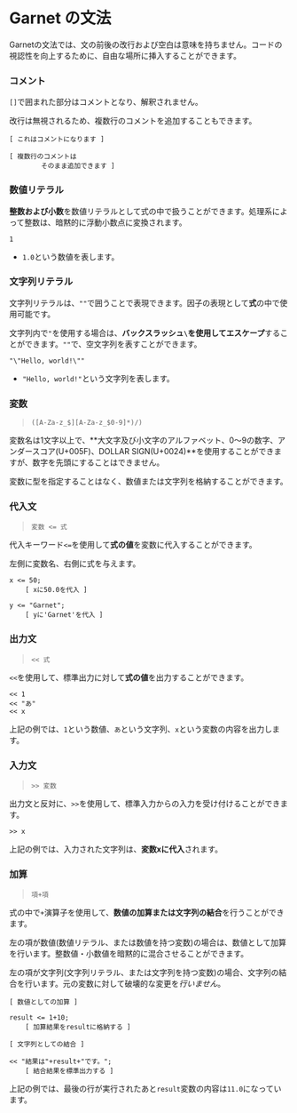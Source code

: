 # Garnet の文法

Garnetの文法では、文の前後の改行および空白は意味を持ちません。コードの視認性を向上するために、自由な場所に挿入することができます。

### コメント

`[]`で囲まれた部分はコメントとなり、解釈されません。

改行は無視されるため、複数行のコメントを追加することもできます。

```
[ これはコメントになります ]

[ 複数行のコメントは
        そのまま追加できます ]
```

### 数値リテラル

**整数および小数**を数値リテラルとして式の中で扱うことができます。処理系によって整数は、暗黙的に浮動小数点に変換されます。

```
1
```

- `1.0`という数値を表します。

### 文字列リテラル

文字列リテラルは、`""`で囲うことで表現できます。因子の表現として**式**の中で使用可能です。

文字列内で`"`を使用する場合は、**バックスラッシュ`\`を使用してエスケープ**することができます。`""`で、空文字列を表すことができます。

```
"\"Hello, world!\""
```

- `"Hello, world!"`という文字列を表します。

### 変数

> `([A-Za-z_$][A-Za-z_$0-9]*)/)`

変数名は1文字以上で、**大文字及び小文字のアルファベット、0〜9の数字、アンダースコア(U+005F)、DOLLAR SIGN(U+0024)**を使用することができますが、数字を先頭にすることはできません。

変数に型を指定することはなく、数値または文字列を格納することができます。

### 代入文

> `変数 <= 式`

代入キーワード`<=`を使用して**式の値**を変数に代入することができます。

左側に変数名、右側に式を与えます。

```
x <= 50;
    [ xに50.0を代入 ]

y <= "Garnet";
    [ yに'Garnet'を代入 ]
```

### 出力文

> `<< 式`

`<<`を使用して、標準出力に対して**式の値**を出力することができます。

```
<< 1
<< "あ"
<< x
```

上記の例では、`1`という数値、`あ`という文字列、`x`という変数の内容を出力します。

### 入力文

> `>> 変数`

出力文と反対に、`>>`を使用して、標準入力からの入力を受け付けることができます。

```
>> x
```

上記の例では、入力された文字列は、**変数xに代入**されます。

### 加算

> `項+項`

式の中で`+`演算子を使用して、**数値の加算または文字列の結合**を行うことができます。

左の項が数値(数値リテラル、または数値を持つ変数)の場合は、数値として加算を行います。整数値・小数値を暗黙的に混合させることができます。

左の項が文字列(文字列リテラル、または文字列を持つ変数)の場合、文字列の結合を行います。元の変数に対して破壊的な変更を*行いません*。

```
[ 数値としての加算 ]

result <= 1+10;
    [ 加算結果をresultに格納する ]

[ 文字列としての結合 ]

<< "結果は"+result+"です。";
    [ 結合結果を標準出力する ]
```

上記の例では、最後の行が実行されたあと`result`変数の内容は`11.0`になっています。
